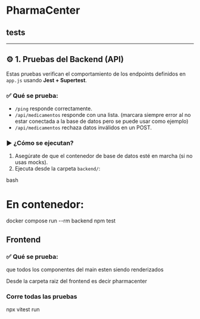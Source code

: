 # PharmaCenter

## tests


---

## ⚙️ 1. Pruebas del Backend (API)

Estas pruebas verifican el comportamiento de los endpoints definidos en `app.js` usando **Jest + Supertest**.

### ✅ Qué se prueba:

- `/ping` responde correctamente.
- `/api/medicamentos` responde con una lista. (marcara siempre error al no estar conectada a la base de datos pero se puede usar como ejemplo)
- `/api/medicamentos` rechaza datos inválidos en un POST.

### ▶️ ¿Cómo se ejecutan?

1. Asegúrate de que el contenedor de base de datos esté en marcha (si no usas mocks).
2. Ejecuta desde la carpeta `backend/`:

bash
# En contenedor:
docker compose run --rm backend npm test


## Frontend

### ✅ Qué se prueba:

que todos los componentes del main esten siendo renderizados

Desde la carpeta raiz del frontend es decir pharmacenter

### Corre todas las pruebas
npx vitest run


